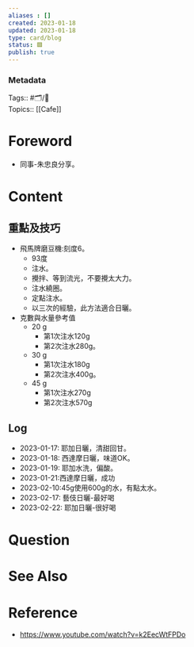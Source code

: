 ```yaml
---
aliases : []
created: 2023-01-18
updated: 2023-01-18
type: card/blog
status: 🟩
publish: true
---
```

### Metadata
Tags:: #🗂️/🌲  
Topics:: [[Cafe]]

# Foreword
- 同事-朱忠良分享。

# Content
## 重點及技巧
- 飛馬牌磨豆機:刻度6。
	- 93度
	- 注水。
	- 攪拌、等到流光，不要攪太大力。
	- 注水繞圈。
	- 定點注水。
	- 以三次的經驗，此方法適合日曬。
- 克數與水量參考值
	- 20 g
		- 第1次注水120g
		- 第2次注水280g。
	- 30 g
		- 第1次注水180g
		- 第2次注水400g。
	-  45 g
		- 第1次注水270g
		- 第2次注水570g
## Log
- 2023-01-17: 耶加日曬，清甜回甘。
- 2023-01-18: 西達摩日曬，味道OK。
- 2023-01-19: 耶加水洗，偏酸。
- 2023-01-21:西達摩日曬，成功
- 2023-02-10:45g使用600g的水，有點太水。
- 2023-02-17: 藝伎日曬-最好喝
- 2023-02-22: 耶加日曬-很好喝

# Question


# See Also

# Reference
- https://www.youtube.com/watch?v=k2EecWtFPDo